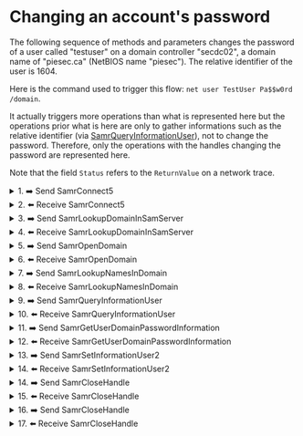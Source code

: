 # Changing an account's password

The following sequence of methods and parameters changes the password of a user called "testuser" on a domain controller "secdc02", a domain name of "piesec.ca" (NetBIOS name "piesec"). The relative identifier of the user is 1604.

Here is the command used to trigger this flow: `net user TestUser Pa$$w0rd /domain`.

It actually triggers more operations than what is represented here but the operations prior what is here are only to gather informations such as the relative identifier (via [SamrQueryInformationUser](https://docs.microsoft.com/en-us/openspecs/windows_protocols/ms-samr/4ad8d54c-0d5a-4d5a-9e9a-1bc9ee008d47)), not to change the password. Therefore, only the operations with the handles changing the password are represented here.

Note that the field `Status` refers to the `ReturnValue` on a network trace. 

<details><summary>1. ➡️ Send SamrConnect5</summary>

Details [SamrConnect5](https://docs.microsoft.com/en-us/openspecs/windows_protocols/ms-samr/c842a897-0a42-4ca5-a607-2afd05271dae).
    
|Parameter field|Parameter value|
|--|--|
|ServerName|\\secdc02.piesec.ca|
|DesiredAccess|0x30|
|InVersion|1|
|InRevisionInfo|[SAMPR_REVISION_INFO_V1](https://docs.microsoft.com/en-us/openspecs/windows_protocols/ms-samr/963e60b5-9233-4669-b8a8-85bf4f0806dc) structure|
    
`DesiredAccess` mask corresponds to `SpecificRights: SamServerEnumerateDomains` and `SpecificRights: SamServerLookupDomain`.
</details>

<details><summary>2. ⬅️ Receive SamrConnect5</summary>

|Parameter field|Parameter value|
|--|--|
|OutVersion|1|
|OutRevisionInfo|3|
|ServerHandle|\[implementation-specific value\] serverHandle|
|Status|0|
</details>

<details><summary>3. ➡️ Send SamrLookupDomainInSamServer</summary>

Details [SamrLookupDomainInSamServer](https://docs.microsoft.com/en-us/openspecs/windows_protocols/ms-samr/47492d59-e095-4398-b03e-8a062b989123).
    
|Parameter field|Parameter value|
|--|--|
|ServerHandle|serverHandle|
|Name|PIESEC|
</details>

<details><summary>4. ⬅️ Receive SamrLookupDomainInSamServer</summary>

|Parameter field|Parameter value|
|--|--|
|DomainId|\[implementation-specific SID\]. For example: S-1-5-21-776355648-152374955-3729610662|
|Status|0|
    
The `Buffer` structure contains a sub structure `SamprEnumerationBuffer` listing the name of the domain as well as the container where the group will be created.
</details>

<details><summary>5. ➡️ Send SamrOpenDomain</summary>

Details [SamrOpenDomain](https://docs.microsoft.com/en-us/openspecs/windows_protocols/ms-samr/ba710c90-5b12-42f8-9e5a-d4aacc1329fa).
    
|Parameter field|Parameter value|
|--|--|
|ServerHandle|serverHandle|
|DesiredAccess|0x280|
|DomainId|S-1-5-21-776355648-152374955-3729610662|
    
`DesiredAccess` mask corresponds to `SpecificRights: DomainGetAliasMembership` and `SpecificRights: DomainLookup`.
</details>

<details><summary>6. ⬅️ Receive SamrOpenDomain</summary>

|Parameter field|Parameter value|
|--|--|
|DomainHandle|\[implementation-specific value\] domainHandle|
|Status|0|
</details>

<details><summary>7. ➡️ Send SamrLookupNamesInDomain</summary>

Details [SamrLookupNamesInDomain](https://docs.microsoft.com/en-us/openspecs/windows_protocols/ms-samr/d91271c6-7b2e-4194-9927-8fabfa429f90).
    
|Parameter field|Parameter value|
|--|--|
|DomainHandle|domainHandle|
|Count|1|
|Names|One entrie: testuser|
</details>

<details><summary>8. ⬅️ Receive SamrLookupNamesInDomain</summary>

|Parameter field|Parameter value|
|--|--|
|RelativeIds|RID Count: 1|
|Use|Count: 1|
|Status|0|
    
In the `Use` field, the element 0x1 corresponds to `SidTypeUser - User account`.
</details>

<details><summary>9. ➡️ Send SamrQueryInformationUser</summary>

Details [SamrQueryInformationUser](https://docs.microsoft.com/en-us/openspecs/windows_protocols/ms-samr/e66db19f-600a-481b-bc4e-23953433255d).
    
|Parameter field|Parameter value|
|--|--|
|UserHandle|\[implementation-specific value\] userHandle|
|UserInformationClass|0x10|

`UserInformationClass` enumeration is described here: [USER_INFORMATION_CLASS](https://docs.microsoft.com/en-us/openspecs/windows_protocols/ms-samr/6b0dff90-5ac0-429a-93aa-150334adabf6). `0x10` is `UserControlInformation`.
</details>

<details><summary>10. ⬅️ Receive SamrQueryInformationUser</summary>

|Parameter field|Parameter value|
|--|--|
|Buffer|[SAMPR_USER_INFO_BUFFER](https://docs.microsoft.com/en-us/openspecs/windows_protocols/ms-samr/9496c26e-490b-4e76-827f-2695fc216f35) structure|
|Status|0|
</details>

<details><summary>11. ➡️ Send SamrGetUserDomainPasswordInformation</summary>

Details [SamrGetUserDomainPasswordInformation](https://docs.microsoft.com/en-us/openspecs/windows_protocols/ms-samr/db4bedfe-4651-4743-9381-d74c3ad8c41c).
    
|Parameter field|Parameter value|
|--|--|
|UserHandle|\[implementation-specific value\] userHandle|
    
The `SamrGetUserDomainPasswordInformation` method obtains select password policy information (without requiring a domain handle).
</details>

<details><summary>12. ⬅️ Receive SamrGetUserDomainPasswordInformation</summary>

|Parameter field|Parameter value|
|--|--|
|PasswordInformation|PUSER_DOMAIN_PASSWORD_INFORMATION|
|Status|0|

`PasswordInformation` contains `MinPasswordLength` and the `PasswordProperties` attribute.
</details>

<details><summary>13. ➡️ Send SamrSetInformationUser2</summary>

Details [SamrSetInformationUser2](https://docs.microsoft.com/en-us/openspecs/windows_protocols/ms-samr/99ee9f39-43e8-4bba-ac3a-82e0c0e0699e).
    
|Parameter field|Parameter value|
|--|--|
|UserHandle|\[implementation-specific value\] userHandle|
|UserInformationClass|USER_INFORMATION_CLASS 0x20|
|Buffer|PSAMPR_USER_INFO_BUFFER structure|
    
The `UserInformationClass` value seems to be matching to `UserInternal8Information` which might be the encrypted password.
</details>

<details><summary>14. ⬅️ Receive SamrSetInformationUser2</summary>

|Parameter field|Parameter value|
|--|--|
|Status|0|
</details>

<details><summary>14. ➡️ Send SamrCloseHandle</summary>

Details [SamrCloseHandle](https://docs.microsoft.com/en-us/openspecs/windows_protocols/ms-samr/55d134df-e257-48ad-8afa-cb2ca45cd3cc).
    
|Parameter field|Parameter value|
|--|--|
|SamHandle|samHandle|
</details>

<details><summary>15. ⬅️ Receive SamrCloseHandle</summary>

|Parameter field|Parameter value|
|--|--|
|SamHandle|{00000000-00000000-0000-0000-0000-000000000000}|
|Status|0|
</details>


<details><summary>16. ➡️ Send SamrCloseHandle</summary>

|Parameter field|Parameter value|
|--|--|
|SamHandle|samHandle|
</details>

<details><summary>17. ⬅️ Receive SamrCloseHandle</summary>

|Parameter field|Parameter value|
|--|--|
|SamHandle|{00000000-00000000-0000-0000-0000-000000000000}|
|Status|0|
</details>

